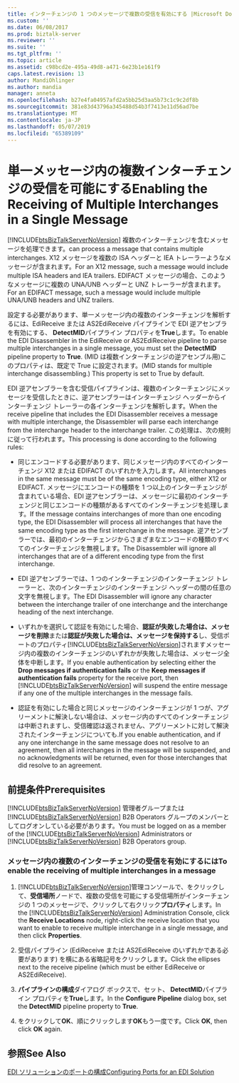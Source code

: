 ```yaml
---
title: インターチェンジの 1 つのメッセージで複数の受信を有効にする |Microsoft Docs
ms.custom: ''
ms.date: 06/08/2017
ms.prod: biztalk-server
ms.reviewer: ''
ms.suite: ''
ms.tgt_pltfrm: ''
ms.topic: article
ms.assetid: c98bcd2e-495a-49d8-a471-6e23b1e161f9
caps.latest.revision: 13
author: MandiOhlinger
ms.author: mandia
manager: anneta
ms.openlocfilehash: b27e4fa04957afd2a5bb25d3aa5b73c1c9c2df8b
ms.sourcegitcommit: 381e83d43796a345488d54b3f7413e11d56ad7be
ms.translationtype: MT
ms.contentlocale: ja-JP
ms.lasthandoff: 05/07/2019
ms.locfileid: "65389109"
---
```

# <a name="enabling-the-receiving-of-multiple-interchanges-in-a-single-message"></a><span data-ttu-id="c0ad5-102">単一メッセージ内の複数インターチェンジの受信を可能にする</span><span class="sxs-lookup"><span data-stu-id="c0ad5-102">Enabling the Receiving of Multiple Interchanges in a Single Message</span></span>
[!INCLUDE[btsBizTalkServerNoVersion](../includes/btsbiztalkservernoversion-md.md)] <span data-ttu-id="c0ad5-103">複数のインターチェンジを含むメッセージを処理できます。</span><span class="sxs-lookup"><span data-stu-id="c0ad5-103">can process a message that contains multiple interchanges.</span></span> <span data-ttu-id="c0ad5-104">X12 メッセージを複数の ISA ヘッダーと IEA トレーラーようなメッセージが含まれます。</span><span class="sxs-lookup"><span data-stu-id="c0ad5-104">For an X12 message, such a message would include multiple ISA headers and IEA trailers.</span></span> <span data-ttu-id="c0ad5-105">EDIFACT メッセージの場合、このようなメッセージに複数の UNA/UNB ヘッダーと UNZ トレーラーが含まれます。</span><span class="sxs-lookup"><span data-stu-id="c0ad5-105">For an EDIFACT message, such a message would include multiple UNA/UNB headers and UNZ trailers.</span></span>  
  
 <span data-ttu-id="c0ad5-106">設定する必要があります、単一メッセージ内の複数のインターチェンジを解析するには、EdiReceive または AS2EdiReceive パイプラインで EDI 逆アセンブラを有効にする、 **DetectMID**パイプライン プロパティを**True**します。</span><span class="sxs-lookup"><span data-stu-id="c0ad5-106">To enable the EDI Disassembler in the EdiReceive or AS2EdiReceive pipeline to parse multiple interchanges in a single message, you must set the **DetectMID** pipeline property to **True**.</span></span> <span data-ttu-id="c0ad5-107">(MID は複数インターチェンジの逆アセンブル用)このプロパティは、既定で True に設定されます。</span><span class="sxs-lookup"><span data-stu-id="c0ad5-107">(MID stands for multiple interchange disassembling.) This property is set to True by default.</span></span>  
  
 <span data-ttu-id="c0ad5-108">EDI 逆アセンブラーを含む受信パイプラインは、複数のインターチェンジにメッセージを受信したときに、逆アセンブラーはインターチェンジ ヘッダーからインターチェンジ トレーラーの各インターチェンジを解析します。</span><span class="sxs-lookup"><span data-stu-id="c0ad5-108">When the receive pipeline that includes the EDI Disassembler receives a message with multiple interchange, the Disassembler will parse each interchange from the interchange header to the interchange trailer.</span></span> <span data-ttu-id="c0ad5-109">この処理は、次の規則に従って行われます。</span><span class="sxs-lookup"><span data-stu-id="c0ad5-109">This processing is done according to the following rules:</span></span>  
  
- <span data-ttu-id="c0ad5-110">同じエンコードする必要があります、同じメッセージ内のすべてのインターチェンジ X12 または EDIFACT のいずれかを入力します。</span><span class="sxs-lookup"><span data-stu-id="c0ad5-110">All interchanges in the same message must be of the same encoding type, either X12 or EDIFACT.</span></span> <span data-ttu-id="c0ad5-111">メッセージにエンコードの種類を 1 つ以上のインターチェンジが含まれている場合、EDI 逆アセンブラーは、メッセージに最初のインターチェンジと同じエンコードの種類があるすべてのインターチェンジを処理します。</span><span class="sxs-lookup"><span data-stu-id="c0ad5-111">If the message contains interchanges of more than one encoding type, the EDI Disassembler will process all interchanges that have the same encoding type as the first interchange in the message.</span></span> <span data-ttu-id="c0ad5-112">逆アセンブラーでは、最初のインターチェンジからさまざまなエンコードの種類のすべてのインターチェンジを無視します。</span><span class="sxs-lookup"><span data-stu-id="c0ad5-112">The Disassembler will ignore all interchanges that are of a different encoding type from the first interchange.</span></span>  
  
- <span data-ttu-id="c0ad5-113">EDI 逆アセンブラーでは、1 つのインターチェンジのインターチェンジ トレーラーと、次のインターチェンジのインターチェンジ ヘッダーの間の任意の文字を無視します。</span><span class="sxs-lookup"><span data-stu-id="c0ad5-113">The EDI Disassembler will ignore any character between the interchange trailer of one interchange and the interchange heading of the next interchange.</span></span>  
  
- <span data-ttu-id="c0ad5-114">いずれかを選択して認証を有効にした場合、**認証が失敗した場合は、メッセージを削除**または**認証が失敗した場合は、メッセージを保持する**し、受信ポートのプロパティ[!INCLUDE[btsBizTalkServerNoVersion](../includes/btsbiztalkservernoversion-md.md)]されますメッセージ内の複数のインターチェンジのいずれかが失敗した場合は、メッセージ全体を中断します。</span><span class="sxs-lookup"><span data-stu-id="c0ad5-114">If you enable authentication by selecting either the **Drop messages if authentication fails** or the **Keep messages if authentication fails** property for the receive port, then [!INCLUDE[btsBizTalkServerNoVersion](../includes/btsbiztalkservernoversion-md.md)] will suspend the entire message if any one of the multiple interchanges in the message fails.</span></span>  
  
- <span data-ttu-id="c0ad5-115">認証を有効にした場合と同じメッセージのインターチェンジが 1 つが、アグリーメントに解決しない場合は、メッセージ内のすべてのインターチェンジは中断されますし、受信確認は返されません、アグリーメントに対して解決されたインターチェンジについても.</span><span class="sxs-lookup"><span data-stu-id="c0ad5-115">If you enable authentication, and if any one interchange in the same message does not resolve to an agreement, then all interchanges in the message will be suspended, and no acknowledgments will be returned, even for those interchanges that did resolve to an agreement.</span></span>  
  
## <a name="prerequisites"></a><span data-ttu-id="c0ad5-116">前提条件</span><span class="sxs-lookup"><span data-stu-id="c0ad5-116">Prerequisites</span></span>  
 <span data-ttu-id="c0ad5-117">[!INCLUDE[btsBizTalkServerNoVersion](../includes/btsbiztalkservernoversion-md.md)] 管理者グループまたは [!INCLUDE[btsBizTalkServerNoVersion](../includes/btsbiztalkservernoversion-md.md)] B2B Operators グループのメンバーとしてログオンしている必要があります。</span><span class="sxs-lookup"><span data-stu-id="c0ad5-117">You must be logged on as a member of the [!INCLUDE[btsBizTalkServerNoVersion](../includes/btsbiztalkservernoversion-md.md)] Administrators or [!INCLUDE[btsBizTalkServerNoVersion](../includes/btsbiztalkservernoversion-md.md)] B2B Operators group.</span></span>  
  
### <a name="to-enable-the-receiving-of-multiple-interchanges-in-a-message"></a><span data-ttu-id="c0ad5-118">メッセージ内の複数のインターチェンジの受信を有効にするには</span><span class="sxs-lookup"><span data-stu-id="c0ad5-118">To enable the receiving of multiple interchanges in a message</span></span>  
  
1. <span data-ttu-id="c0ad5-119">[!INCLUDE[btsBizTalkServerNoVersion](../includes/btsbiztalkservernoversion-md.md)]管理コンソールで、をクリックして、**受信場所**ノードで、複数の受信を可能にする受信場所がインターチェンジの 1 つのメッセージで、クリックして右クリック**プロパティ**します。</span><span class="sxs-lookup"><span data-stu-id="c0ad5-119">In the [!INCLUDE[btsBizTalkServerNoVersion](../includes/btsbiztalkservernoversion-md.md)] Administration Console, click the **Receive Locations** node, right-click the receive location that you want to enable to receive multiple interchange in a single message, and then click **Properties**.</span></span>  
  
2. <span data-ttu-id="c0ad5-120">受信パイプライン (EdiReceive または AS2EdiReceive のいずれかである必要があります) を横にある省略記号をクリックします。</span><span class="sxs-lookup"><span data-stu-id="c0ad5-120">Click the ellipses next to the receive pipeline (which must be either EdiReceive or AS2EdiReceive).</span></span>  
  
3. <span data-ttu-id="c0ad5-121">**パイプラインの構成**ダイアログ ボックスで、セット、 **DetectMID**パイプライン プロパティを**True**します。</span><span class="sxs-lookup"><span data-stu-id="c0ad5-121">In the **Configure Pipeline** dialog box, set the **DetectMID** pipeline property to **True**.</span></span>  
  
4. <span data-ttu-id="c0ad5-122">をクリックして**OK**、順にクリックします**OK**もう一度です。</span><span class="sxs-lookup"><span data-stu-id="c0ad5-122">Click **OK**, then click **OK** again.</span></span>  
  
## <a name="see-also"></a><span data-ttu-id="c0ad5-123">参照</span><span class="sxs-lookup"><span data-stu-id="c0ad5-123">See Also</span></span>  
 [<span data-ttu-id="c0ad5-124">EDI ソリューションのポートの構成</span><span class="sxs-lookup"><span data-stu-id="c0ad5-124">Configuring Ports for an EDI Solution</span></span>](../core/configuring-ports-for-an-edi-solution.md)